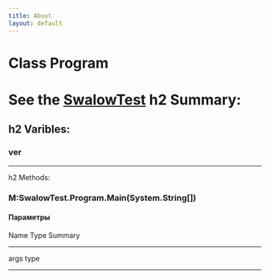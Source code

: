 ```yaml
---
title: About
layout: default
---
```

# Class Program
See the [SwalowTest](https://github.com/BAKAWAKALAKA/bakawakalaka.github.io)
h2 Summary:
============

h2 Varibles:
------------
### ver ###

------------
h2 Methods:
### M:SwalowTest.Program.Main(System.String[]) ###

 
#### Параметры ####
Name        Type        Summary
---------- ----------  -----------
args   type    
 
---------- ----------  -----------
